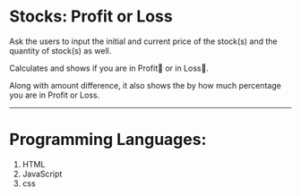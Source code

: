 # Stocks: Profit or Loss
Ask the users to input the initial and current price of the stock(s) and the quantity of stock(s) as well.

Calculates and shows if you are in Profit🤑 or in Loss🥺. 

Along with amount difference, it also shows the by how much percentage you are in Profit or Loss. 

____
# Programming Languages:
1. HTML
2. JavaScript
3. css
